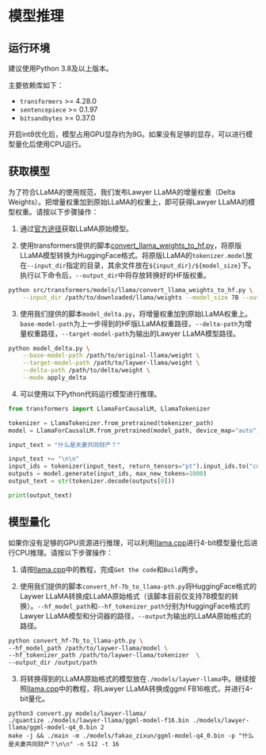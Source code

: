 # 模型推理

## 运行环境
建议使用Python 3.8及以上版本。

主要依赖库如下：
* `transformers` >= 4.28.0
* `sentencepiece` >= 0.1.97
* `bitsandbytes` >= 0.37.0

开启int8优化后，模型占用GPU显存约为9G。如果没有足够的显存，可以进行模型量化后使用CPU运行。

## 获取模型
为了符合LLaMA的使用规范，我们发布Lawyer LLaMA的增量权重（Delta Weights）。把增量权重加到原始LLaMA的权重上，即可获得Lawyer LLaMA的模型权重。请按以下步骤操作：

1. 通过[官方途径](https://github.com/facebookresearch/llama)获取LLaMA原始模型。

2. 使用transformers提供的脚本[convert_llama_weights_to_hf.py](https://github.com/huggingface/transformers/blob/main/src/transformers/models/llama/convert_llama_weights_to_hf.py)，将原版LLaMA模型转换为HuggingFace格式。将原版LLaMA的`tokenizer.model`放在`--input_dir`指定的目录，其余文件放在`${input_dir}/${model_size}`下。执行以下命令后，`--output_dir`中将存放转换好的HF版权重。

```bash
python src/transformers/models/llama/convert_llama_weights_to_hf.py \
    --input_dir /path/to/downloaded/llama/weights --model_size 7B --output_dir /output/path
```

3. 使用我们提供的脚本`model_delta.py`，将增量权重加到原始LLaMA权重上。`base-model-path`为上一步得到的HF版LLaMA权重路径，`--delta-path`为增量权重路径，`--target-model-path`为输出的Lawyer LLaMA模型路径。

```bash
python model_delta.py \
    --base-model-path /path/to/original-llama/weight \
    --target-model-path /path/to/laywer-llama/weight \
    --delta-path /path/to/delta/weight \
    --mode apply_delta
```

4. 可以使用以下Python代码运行模型进行推理。
   
```python
from transformers import LlamaForCausalLM, LlamaTokenizer

tokenizer = LlamaTokenizer.from_pretrained(tokenizer_path)
model = LlamaForCausalLM.from_pretrained(model_path, device_map="auto", load_in_8bit=True)

input_text = "什么是夫妻共同财产？"

input_text += "\n\n"
input_ids = tokenizer(input_text, return_tensors="pt").input_ids.to("cuda")
outputs = model.generate(input_ids, max_new_tokens=1000)
output_text = str(tokenizer.decode(outputs[0]))

print(output_text)
```

## 模型量化
如果你没有足够的GPU资源进行推理，可以利用[llama.cpp](https://github.com/ggerganov/llama.cpp)进行4-bit模型量化后进行CPU推理。请按以下步骤操作：

1. 请按[llama.cpp](https://github.com/ggerganov/llama.cpp)中的教程，完成`Get the code`和`Build`两步。

2. 使用我们提供的脚本`convert_hf-7b_to_llama-pth.py`将HuggingFace格式的Laywer LLaMA转换成LLaMA原始格式（该脚本目前仅支持7B模型的转换）。`--hf_model_path`和`--hf_tokenizer_path`分别为HuggingFace格式的Lawyer LLaMA模型和分词器的路径，`--output`为输出的LLaMA原始格式的路径。

```bash
python convert_hf-7b_to_llama-pth.py \
--hf_model_path /path/to/laywer-llama/model \
--hf_tokenizer_path /path/to/laywer-llama/tokenizer  \
--output_dir /output/path
```

3. 将转换得到的LLaMA原始格式的模型放在`./models/laywer-llama`中。继续按照[llama.cpp](https://github.com/ggerganov/llama.cpp)中的教程，将Lawyer LLaMA转换成ggml FB16格式，并进行4-bit量化。
```
python3 convert.py models/lawyer-llama/
./quantize ./models/lawyer-llama/ggml-model-f16.bin ./models/lawyer-llama/ggml-model-q4_0.bin 2
make -j && ./main -m ./models/fakao_zixun/ggml-model-q4_0.bin -p "什么是夫妻共同财产？\n\n" -n 512 -t 16
```

